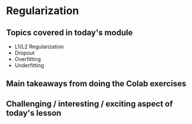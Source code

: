 # Regularization

## Topics covered in today's module
* L1/L2 Regularization
* Dropout
* Overfitting
* Underfitting

## Main takeaways from doing the Colab exercises
<To be filled>

## Challenging / interesting / exciting aspect of today's lesson
<To be filled>
